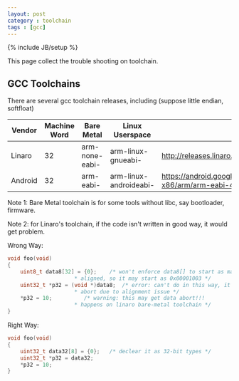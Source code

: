 ```yaml
---
layout: post
category : toolchain
tags : [gcc]
---
```

{% include JB/setup %}

This page collect the trouble shooting on toolchain.

## GCC Toolchains

There are several gcc toolchain releases, including (suppose little endian, softfloat)

Vendor  | Machine Word | Bare Metal     | Linux Userspace        | Link
--------|--------------|----------------|------------------------|-------------------------------------------------------------
Linaro  | 32           | arm-none-eabi- | arm-linux-gnueabi-     | <http://releases.linaro.org/latest/components/toolchain/binaries>
Android | 32           | arm-eabi-      | arm-linux-androideabi- | <https://android.googlesource.com/platform/prebuilts/gcc/linux-x86/arm/arm-eabi-4.8/>

Note 1: Bare Metal toolchain is for some tools without libc, say bootloader, firmware.

Note 2: for Linaro's toolchain, if the code isn't written in good way, it would get problem.

Wrong Way:

```c
void foo(void)
{
	uint8_t data8[32] = {0};	/* won't enforce data8[] to start as machine word
					 * aligned, so it may start as 0x00001003 */
	uint32_t *p32 = (void *)data8;	/* error: can't do in this way, it may get data
					 * abort due to alignment issue */
	*p32 = 10;			/* warning: this may get data abort!!!
					 * happens on linaro bare-metal toolchain */
}
```

Right Way:

```c
void foo(void)
{
	uint32_t data32[8] = {0};	/* declear it as 32-bit types */
	uint32_t *p32 = data32;
	*p32 = 10;
}
```
